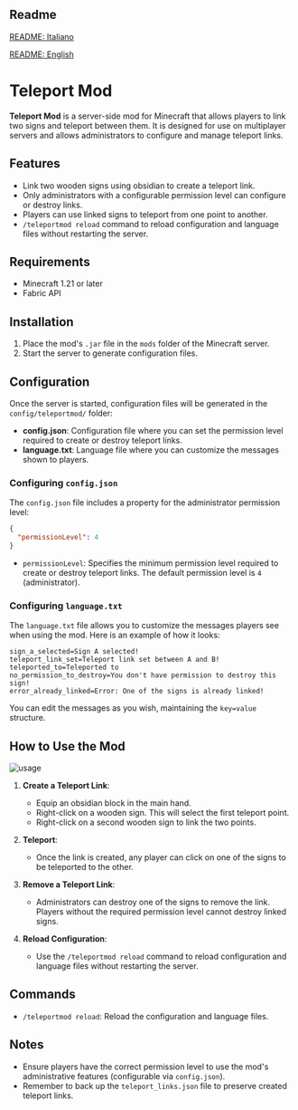 ## Readme
[README: Italiano](./README_IT.md)

[README: English](./README.md)

# Teleport Mod

**Teleport Mod** is a server-side mod for Minecraft that allows players to link two signs and teleport between them. It is designed for use on multiplayer servers and allows administrators to configure and manage teleport links.

## Features

- Link two wooden signs using obsidian to create a teleport link.
- Only administrators with a configurable permission level can configure or destroy links.
- Players can use linked signs to teleport from one point to another.
- `/teleportmod reload` command to reload configuration and language files without restarting the server.

## Requirements

- Minecraft 1.21 or later
- Fabric API

## Installation

1. Place the mod's `.jar` file in the `mods` folder of the Minecraft server.
2. Start the server to generate configuration files.

## Configuration

Once the server is started, configuration files will be generated in the `config/teleportmod/` folder:

- **config.json**: Configuration file where you can set the permission level required to create or destroy teleport links.
- **language.txt**: Language file where you can customize the messages shown to players.

### Configuring `config.json`

The `config.json` file includes a property for the administrator permission level:

```json
{
  "permissionLevel": 4
}
```

- `permissionLevel`: Specifies the minimum permission level required to create or destroy teleport links. The default permission level is `4` (administrator).

### Configuring `language.txt`

The `language.txt` file allows you to customize the messages players see when using the mod. Here is an example of how it looks:

```vbnet
sign_a_selected=Sign A selected!
teleport_link_set=Teleport link set between A and B!
teleported_to=Teleported to
no_permission_to_destroy=You don't have permission to destroy this sign!
error_already_linked=Error: One of the signs is already linked!
```

You can edit the messages as you wish, maintaining the `key=value` structure.

## How to Use the Mod

![usage](https://raw.githubusercontent.com/nemmusu/teleportmod/refs/heads/main/gif-example/usage.gif)

1. **Create a Teleport Link**:
   - Equip an obsidian block in the main hand.
   - Right-click on a wooden sign. This will select the first teleport point.
   - Right-click on a second wooden sign to link the two points.

2. **Teleport**:
   - Once the link is created, any player can click on one of the signs to be teleported to the other.

3. **Remove a Teleport Link**:
   - Administrators can destroy one of the signs to remove the link. Players without the required permission level cannot destroy linked signs.

4. **Reload Configuration**:
   - Use the `/teleportmod reload` command to reload configuration and language files without restarting the server.

## Commands

- `/teleportmod reload`: Reload the configuration and language files.

## Notes

- Ensure players have the correct permission level to use the mod's administrative features (configurable via `config.json`).
- Remember to back up the `teleport_links.json` file to preserve created teleport links.



